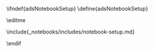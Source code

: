 \ifndef{adsNotebookSetup}
\define{adsNotebookSetup}

\editme

\include{_notebooks/includes/notebook-setup.md}

\endif
